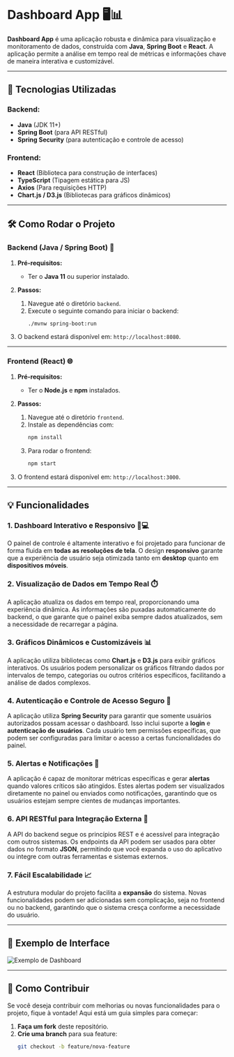 # Dashboard App 🖥️📊

**Dashboard App** é uma aplicação robusta e dinâmica para visualização e monitoramento de dados, construída com **Java**, **Spring Boot** e **React**. A aplicação permite a análise em tempo real de métricas e informações chave de maneira interativa e customizável.

---

## 🚀 Tecnologias Utilizadas

### Backend:
- **Java** (JDK 11+)
- **Spring Boot** (para API RESTful)
- **Spring Security** (para autenticação e controle de acesso)

### Frontend:
- **React** (Biblioteca para construção de interfaces)
- **TypeScript** (Tipagem estática para JS)
- **Axios** (Para requisições HTTP)
- **Chart.js / D3.js** (Bibliotecas para gráficos dinâmicos)

---

## 🛠️ Como Rodar o Projeto

### Backend (Java / Spring Boot) 🚛

1. **Pré-requisitos:**
   - Ter o **Java 11** ou superior instalado.
   
2. **Passos:**
   1. Navegue até o diretório `backend`.
   2. Execute o seguinte comando para iniciar o backend:
      ```bash
      ./mvnw spring-boot:run
      ```

3. O backend estará disponível em: `http://localhost:8080`.

---

### Frontend (React) 🌐

1. **Pré-requisitos:**
   - Ter o **Node.js** e **npm** instalados.

2. **Passos:**
   1. Navegue até o diretório `frontend`.
   2. Instale as dependências com:
      ```bash
      npm install
      ```
   3. Para rodar o frontend:
      ```bash
      npm start
      ```

3. O frontend estará disponível em: `http://localhost:3000`.

---

## 💡 Funcionalidades

### 1. **Dashboard Interativo e Responsivo** 📱💻
O painel de controle é altamente interativo e foi projetado para funcionar de forma fluida em **todas as resoluções de tela**. O design **responsivo** garante que a experiência de usuário seja otimizada tanto em **desktop** quanto em **dispositivos móveis**.

### 2. **Visualização de Dados em Tempo Real** ⏱️
A aplicação atualiza os dados em tempo real, proporcionando uma experiência dinâmica. As informações são puxadas automaticamente do backend, o que garante que o painel exiba sempre dados atualizados, sem a necessidade de recarregar a página.

### 3. **Gráficos Dinâmicos e Customizáveis** 📊
A aplicação utiliza bibliotecas como **Chart.js** e **D3.js** para exibir gráficos interativos. Os usuários podem personalizar os gráficos filtrando dados por intervalos de tempo, categorias ou outros critérios específicos, facilitando a análise de dados complexos.

### 4. **Autenticação e Controle de Acesso Seguro** 🔐
A aplicação utiliza **Spring Security** para garantir que somente usuários autorizados possam acessar o dashboard. Isso inclui suporte a **login** e **autenticação de usuários**. Cada usuário tem permissões específicas, que podem ser configuradas para limitar o acesso a certas funcionalidades do painel.

### 5. **Alertas e Notificações** 🔔
A aplicação é capaz de monitorar métricas específicas e gerar **alertas** quando valores críticos são atingidos. Estes alertas podem ser visualizados diretamente no painel ou enviados como notificações, garantindo que os usuários estejam sempre cientes de mudanças importantes.

### 6. **API RESTful para Integração Externa** 🔌
A API do backend segue os princípios REST e é acessível para integração com outros sistemas. Os endpoints da API podem ser usados para obter dados no formato **JSON**, permitindo que você expanda o uso do aplicativo ou integre com outras ferramentas e sistemas externos.

### 7. **Fácil Escalabilidade** 📈
A estrutura modular do projeto facilita a **expansão** do sistema. Novas funcionalidades podem ser adicionadas sem complicação, seja no frontend ou no backend, garantindo que o sistema cresça conforme a necessidade do usuário.

---

## 🎨 Exemplo de Interface

![Exemplo de Dashboard](https://google.com)

---

## 💬 Como Contribuir

Se você deseja contribuir com melhorias ou novas funcionalidades para o projeto, fique à vontade! Aqui está um guia simples para começar:

1. **Faça um fork** deste repositório.
2. **Crie uma branch** para sua feature:
   ```bash
   git checkout -b feature/nova-feature
